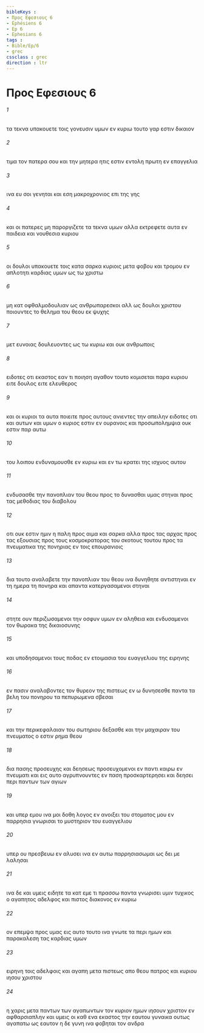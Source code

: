 ```yaml
---
bibleKeys : 
- Προς Εφεσιους 6
- Éphésiens 6
- Ep 6
- Ephesians 6
tags : 
- Bible/Ep/6
- grec
cssclass : grec
direction : ltr
---
```


# Προς Εφεσιους 6

###### 1
τα τεκνα υπακουετε τοις γονευσιν υμων εν κυριω τουτο γαρ εστιν δικαιον
###### 2
τιμα τον πατερα σου και την μητερα ητις εστιν εντολη πρωτη εν επαγγελια
###### 3
ινα ευ σοι γενηται και εση μακροχρονιος επι της γης
###### 4
και οι πατερες μη παροργιζετε τα τεκνα υμων αλλα εκτρεφετε αυτα εν παιδεια και νουθεσια κυριου
###### 5
οι δουλοι υπακουετε τοις κατα σαρκα κυριοις μετα φοβου και τρομου εν απλοτητι καρδιας υμων ως τω χριστω
###### 6
μη κατ οφθαλμοδουλιαν ως ανθρωπαρεσκοι αλλ ως δουλοι χριστου ποιουντες το θελημα του θεου εκ ψυχης
###### 7
μετ ευνοιας δουλευοντες ως τω κυριω και ουκ ανθρωποις
###### 8
ειδοτες οτι εκαστος εαν τι ποιηση αγαθον τουτο κομισεται παρα κυριου ειτε δουλος ειτε ελευθερος
###### 9
και οι κυριοι τα αυτα ποιειτε προς αυτους ανιεντες την απειλην ειδοτες οτι και αυτων και υμων ο κυριος εστιν εν ουρανοις και προσωπολημψια ουκ εστιν παρ αυτω
###### 10
του λοιπου ενδυναμουσθε εν κυριω και εν τω κρατει της ισχυος αυτου
###### 11
ενδυσασθε την πανοπλιαν του θεου προς το δυνασθαι υμας στηναι προς τας μεθοδιας του διαβολου
###### 12
οτι ουκ εστιν ημιν η παλη προς αιμα και σαρκα αλλα προς τας αρχας προς τας εξουσιας προς τους κοσμοκρατορας του σκοτους τουτου προς τα πνευματικα της πονηριας εν τοις επουρανιοις
###### 13
δια τουτο αναλαβετε την πανοπλιαν του θεου ινα δυνηθητε αντιστηναι εν τη ημερα τη πονηρα και απαντα κατεργασαμενοι στηναι
###### 14
στητε ουν περιζωσαμενοι την οσφυν υμων εν αληθεια και ενδυσαμενοι τον θωρακα της δικαιοσυνης
###### 15
και υποδησαμενοι τους ποδας εν ετοιμασια του ευαγγελιου της ειρηνης
###### 16
εν πασιν αναλαβοντες τον θυρεον της πιστεως εν ω δυνησεσθε παντα τα βελη του πονηρου τα πεπυρωμενα σβεσαι
###### 17
και την περικεφαλαιαν του σωτηριου δεξασθε και την μαχαιραν του πνευματος ο εστιν ρημα θεου
###### 18
δια πασης προσευχης και δεησεως προσευχομενοι εν παντι καιρω εν πνευματι και εις αυτο αγρυπνουντες εν παση προσκαρτερησει και δεησει περι παντων των αγιων
###### 19
και υπερ εμου ινα μοι δοθη λογος εν ανοιξει του στοματος μου εν παρρησια γνωρισαι το μυστηριον του ευαγγελιου
###### 20
υπερ ου πρεσβευω εν αλυσει ινα εν αυτω παρρησιασωμαι ως δει με λαλησαι
###### 21
ινα δε και υμεις ειδητε τα κατ εμε τι πρασσω παντα γνωρισει υμιν τυχικος ο αγαπητος αδελφος και πιστος διακονος εν κυριω
###### 22
ον επεμψα προς υμας εις αυτο τουτο ινα γνωτε τα περι ημων και παρακαλεση τας καρδιας υμων
###### 23
ειρηνη τοις αδελφοις και αγαπη μετα πιστεως απο θεου πατρος και κυριου ιησου χριστου
###### 24
η χαρις μετα παντων των αγαπωντων τον κυριον ημων ιησουν χριστον εν αφθαρσιαπλην και υμεις οι καθ ενα εκαστος την εαυτου γυναικα ουτως αγαπατω ως εαυτον η δε γυνη ινα φοβηται τον ανδρα
